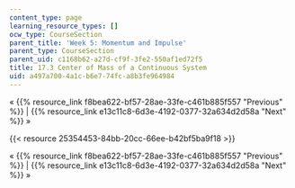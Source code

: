 ```yaml
---
content_type: page
learning_resource_types: []
ocw_type: CourseSection
parent_title: 'Week 5: Momentum and Impulse'
parent_type: CourseSection
parent_uid: c1168b62-a27d-cf9f-3fe2-550af1ed72f5
title: 17.3 Center of Mass of a Continuous System
uid: a497a700-4a1c-b6e7-74fc-a8b3fe964984
---
```


« {{% resource_link f8bea622-bf57-28ae-33fe-c461b885f557 "Previous" %}} | {{% resource_link e13c11c8-6d3e-4192-0377-32a634d2d58a "Next" %}} »

{{< resource 25354453-84bb-20cc-66ee-b42bf5ba9f18 >}}

« {{% resource_link f8bea622-bf57-28ae-33fe-c461b885f557 "Previous" %}} | {{% resource_link e13c11c8-6d3e-4192-0377-32a634d2d58a "Next" %}} »